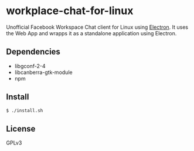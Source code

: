 # workplace-chat-for-linux

Unofficial Facebook Workspace Chat client for Linux using [Electron](http://electron.atom.io/).
It uses the Web App and wrapps it as a standalone application using Electron.

## Dependencies

- libgconf-2-4
- libcanberra-gtk-module
- npm

## Install

```bash
$ ./install.sh
```

## License

GPLv3
